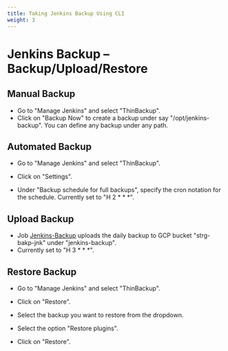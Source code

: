 ```yaml
---
title: Taking Jenkins Backup Using CLI
weight: 3
---
```

# Jenkins Backup – Backup/Upload/Restore

## Manual Backup

- Go to "Manage Jenkins" and select "ThinBackup".
- Click on "Backup Now" to create a backup under say "/opt/jenkins-backup". You can define any backup under any path.

## Automated Backup

- Go to "Manage Jenkins" and select "ThinBackup".
- Click on "Settings".

- Under "Backup schedule for full backups", specify the cron notation for the schedule. Currently set to "H 2 * * *".

## Upload Backup

- Job [Jenkins-Backup](http://hostname:8080/job/Jenkins-Backup/) uploads the daily backup to GCP bucket "strg-bakp-jnk" under "jenkins-backup".
- Currently set to "H 3 * * *".

## Restore Backup

- Go to "Manage Jenkins" and select "ThinBackup".
- Click on "Restore".

- Select the backup you want to restore from the dropdown.
- Select the option "Restore plugins".

- Click on "Restore".